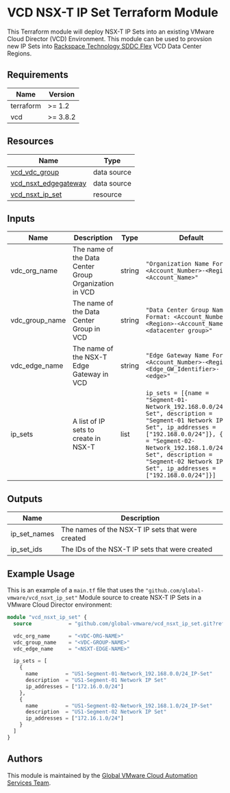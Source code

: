 # VCD NSX-T IP Set Terraform Module

This Terraform module will deploy NSX-T IP Sets into an existing VMware Cloud Director (VCD) Environment.  This module can be used to provsion new IP Sets into [Rackspace Technology SDDC Flex](https://www.rackspace.com/cloud/private/software-defined-data-center-flex) VCD Data Center Regions.

## Requirements

| Name      | Version |
|-----------|---------|
| terraform | >= 1.2  |
| vcd       | >= 3.8.2 |

## Resources

| Name                                                                 | Type         |
|----------------------------------------------------------------------|--------------|
| [vcd_vdc_group](https://registry.terraform.io/providers/vmware/vcd/3.8.2/docs/data-sources/vdc_group) | data source |
| [vcd_nsxt_edgegateway](https://registry.terraform.io/providers/vmware/vcd/3.8.2/docs/data-sources/nsxt_edgegateway) | data source |
| [vcd_nsxt_ip_set](https://registry.terraform.io/providers/vmware/vcd/3.8.2/docs/resources/nsxt_ip_set) | resource |

## Inputs

| Name            | Description                                                      | Type | Default | Required |
|-----------------|------------------------------------------------------------------|------|---------|----------|
| vdc_org_name | The name of the Data Center Group Organization in VCD | string | `"Organization Name Format: <Account_Number>-<Region>-<Account_Name>"` | yes |
| vdc_group_name | The name of the Data Center Group in VCD | string | `"Data Center Group Name Format: <Account_Number>-<Region>-<Account_Name> <datacenter group>"` | yes |
| vdc_edge_name | The name of the NSX-T Edge Gateway in VCD | string | `"Edge Gateway Name Format: <Account_Number>-<Region>-<Edge_GW_Identifier>-<edge>"` | yes |
| ip_sets | A list of IP sets to create in NSX-T | list | `ip_sets = [{name = "Segment-01-Network_192.168.0.0/24_IP-Set", description = "Segment-01 Network IP Set", ip_addresses = ["192.168.0.0/24"]}, {name = "Segment-02-Network_192.168.1.0/24_IP-Set", description = "Segment-02 Network IP Set", ip_addresses = ["192.168.0.0/24"]}]` | yes |

## Outputs

| Name             | Description                              |
|------------------|------------------------------------------|
| ip_set_names     | The names of the NSX-T IP sets that were created |
| ip_set_ids       | The IDs of the NSX-T IP sets that were created |

## Example Usage

This is an example of a `main.tf` file that uses the `"github.com/global-vmware/vcd_nsxt_ip_set"` Module source to create NSX-T IP Sets in a VMware Cloud Director environment:

```terraform
module "vcd_nsxt_ip_set" {
  source            = "github.com/global-vmware/vcd_nsxt_ip_set.git?ref=v1.1.0"

  vdc_org_name      = "<VDC-ORG-NAME>"
  vdc_group_name    = "<VDC-GROUP-NAME>"
  vdc_edge_name     = "<NSXT-EDGE-NAME>"

  ip_sets = [
    {
      name         = "US1-Segment-01-Network_192.168.0.0/24_IP-Set"
      description  = "US1-Segment-01 Network IP Set"
      ip_addresses = ["172.16.0.0/24"]
    },
    {
      name         = "US1-Segment-02-Network_192.168.1.0/24_IP-Set"
      description  = "US1-Segment-02 Network IP Set"
      ip_addresses = ["172.16.1.0/24"]
    }
  ]
}
```

## Authors

This module is maintained by the [Global VMware Cloud Automation Services Team](https://github.com/global-vmware).